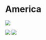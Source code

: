 # America

![](http://i.imgur.com/aEZBgyml.png)

![](http://i.imgur.com/xqvAYAg.gif) ![](http://i.imgur.com/xqvAYAg.gif)
